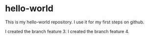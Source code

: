 # hello-world

This is my hello-world repository. I use it for my first steps on github.

I created the branch feature 3.
I created the branch feature 4.
